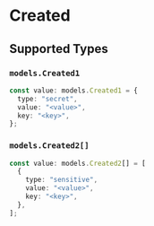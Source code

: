 # Created


## Supported Types

### `models.Created1`

```typescript
const value: models.Created1 = {
  type: "secret",
  value: "<value>",
  key: "<key>",
};
```

### `models.Created2[]`

```typescript
const value: models.Created2[] = [
  {
    type: "sensitive",
    value: "<value>",
    key: "<key>",
  },
];
```

